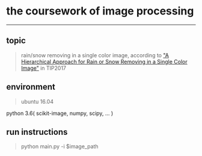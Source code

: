# the coursework of image processing

---

## topic

>rain/snow removing in a single color image, according to ["A Hierarchical Approach for Rain or Snow Removing in a Single Color Image"](https://ieeexplore.ieee.org/abstract/document/7934435/) in TIP2017


## environment

>ubuntu 16.04

python 3.6( scikit-image, numpy, scipy, ... )

## run instructions

>python main.py -i \$image_path
